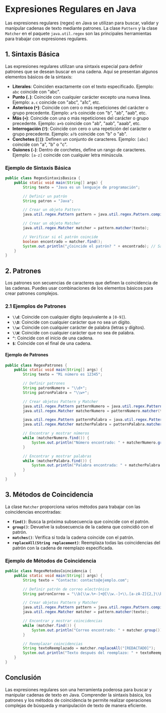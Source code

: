 # Expresiones Regulares en Java

Las expresiones regulares (regex) en Java se utilizan para buscar, validar y manipular cadenas de texto mediante patrones. La clase `Pattern` y la clase `Matcher` en el paquete `java.util.regex` son las principales herramientas para trabajar con expresiones regulares.

## 1. Sintaxis Básica

Las expresiones regulares utilizan una sintaxis especial para definir patrones que se desean buscar en una cadena. Aquí se presentan algunos elementos básicos de la sintaxis:

- **Literales**: Coinciden exactamente con el texto especificado. Ejemplo: `abc` coincide con "abc".
- **Punto (`.`)**: Coincide con cualquier carácter excepto una nueva línea. Ejemplo: `a.c` coincide con "abc", "a1c", etc.
- **Asterisco (`*`)**: Coincide con cero o más repeticiones del carácter o grupo precedente. Ejemplo: `a*b` coincide con "b", "ab", "aab", etc.
- **Más (`+`)**: Coincide con una o más repeticiones del carácter o grupo precedente. Ejemplo: `a+b` coincide con "ab", "aab", "aaab", etc.
- **Interrogación (`?`)**: Coincide con cero o una repetición del carácter o grupo precedente. Ejemplo: `a?b` coincide con "b" o "ab".
- **Corchetes (`[]`)**: Definen un conjunto de caracteres. Ejemplo: `[abc]` coincide con "a", "b" o "c".
- **Guiones (`-`)**: Dentro de corchetes, define un rango de caracteres. Ejemplo: `[a-z]` coincide con cualquier letra minúscula.

### Ejemplo de Sintaxis Básica

```java
public class RegexSintaxisBasica {
    public static void main(String[] args) {
        String texto = "Java es un lenguaje de programación";

        // Definir un patrón
        String patron = "Java";

        // Crear un objeto Pattern
        java.util.regex.Pattern pattern = java.util.regex.Pattern.compile(patron);

        // Crear un objeto Matcher
        java.util.regex.Matcher matcher = pattern.matcher(texto);

        // Verificar si el patrón coincide
        boolean encontrado = matcher.find();
        System.out.println("¿Coincide el patrón? " + encontrado); // Salida: true
    }
}
```

## 2. Patrones

Los patrones son secuencias de caracteres que definen la coincidencia de las cadenas. Puedes usar combinaciones de los elementos básicos para crear patrones complejos.

### 2.1 Ejemplos de Patrones

- **`\\d`**: Coincide con cualquier dígito (equivalente a `[0-9]`).
- **`\\D`**: Coincide con cualquier carácter que no sea un dígito.
- **`\\w`**: Coincide con cualquier carácter de palabra (letras y dígitos).
- **`\\W`**: Coincide con cualquier carácter que no sea de palabra.
- **`^`**: Coincide con el inicio de una cadena.
- **`$`**: Coincide con el final de una cadena.

#### Ejemplo de Patrones

```java
public class RegexPatrones {
    public static void main(String[] args) {
        String texto = "Mi número es 12345";

        // Definir patrones
        String patronNumero = "\\d+";
        String patronPalabra = "\\w+";

        // Crear objetos Pattern y Matcher
        java.util.regex.Pattern patternNumero = java.util.regex.Pattern.compile(patronNumero);
        java.util.regex.Matcher matcherNumero = patternNumero.matcher(texto);

        java.util.regex.Pattern patternPalabra = java.util.regex.Pattern.compile(patronPalabra);
        java.util.regex.Matcher matcherPalabra = patternPalabra.matcher(texto);

        // Encontrar y mostrar números
        while (matcherNumero.find()) {
            System.out.println("Número encontrado: " + matcherNumero.group());
        }

        // Encontrar y mostrar palabras
        while (matcherPalabra.find()) {
            System.out.println("Palabra encontrada: " + matcherPalabra.group());
        }
    }
}
```

## 3. Métodos de Coincidencia

La clase `Matcher` proporciona varios métodos para trabajar con las coincidencias encontradas:

- **`find()`**: Busca la próxima subsecuencia que coincide con el patrón.
- **`group()`**: Devuelve la subsecuencia de la cadena que coincidió con el patrón.
- **`matches()`**: Verifica si toda la cadena coincide con el patrón.
- **`replaceAll(String replacement)`**: Reemplaza todas las coincidencias del patrón con la cadena de reemplazo especificada.

### Ejemplo de Métodos de Coincidencia

```java
public class RegexMetodosCoincidencia {
    public static void main(String[] args) {
        String texto = "Contacto: contacto@ejemplo.com";

        // Definir patrón de correo electrónico
        String patronCorreo = "\\b[\\w.%+-]+@[\\w.-]+\\.[a-zA-Z]{2,}\\b";

        // Crear objetos Pattern y Matcher
        java.util.regex.Pattern pattern = java.util.regex.Pattern.compile(patronCorreo);
        java.util.regex.Matcher matcher = pattern.matcher(texto);

        // Encontrar y mostrar coincidencias
        while (matcher.find()) {
            System.out.println("Correo encontrado: " + matcher.group());
        }

        // Reemplazar coincidencias
        String textoReemplazado = matcher.replaceAll("[REDACTADO]");
        System.out.println("Texto después del reemplazo: " + textoReemplazado);
    }
}
```

## Conclusión

Las expresiones regulares son una herramienta poderosa para buscar y manipular cadenas de texto en Java. Comprender la sintaxis básica, los patrones y los métodos de coincidencia te permite realizar operaciones complejas de búsqueda y manipulación de texto de manera eficiente.
